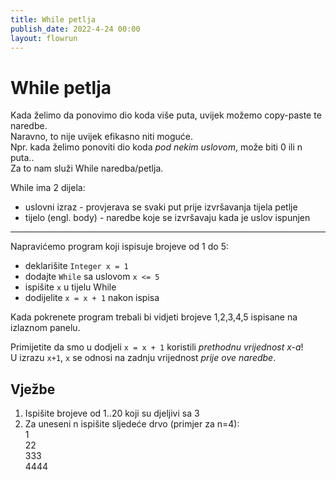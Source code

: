 ```yaml
---
title: While petlja
publish_date: 2022-4-24 00:00
layout: flowrun
---
```



# While petlja


Kada želimo da ponovimo dio koda više puta, uvijek možemo copy-paste te naredbe.  
Naravno, to nije uvijek efikasno niti moguće.  
Npr. kada želimo ponoviti dio koda *pod nekim uslovom*, može biti 0 ili n puta..  
Za to nam služi While naredba/petlja.

While ima 2 dijela:
- uslovni izraz - provjerava se svaki put prije izvršavanja tijela petlje
- tijelo (engl. body) - naredbe koje se izvršavaju kada je uslov ispunjen

---
Napravićemo program koji ispisuje brojeve od 1 do 5:
- deklarišite `Integer x = 1`
- dodajte `While` sa uslovom `x <= 5`
- ispišite `x` u tijelu While
- dodijelite `x = x + 1` nakon ispisa

Kada pokrenete program trebali bi vidjeti brojeve 1,2,3,4,5 ispisane na izlaznom panelu.

Primijetite da smo u dodjeli `x = x + 1` koristili *prethodnu vrijednost x-a*!  
U izrazu `x+1`, `x` se odnosi na zadnju vrijednost *prije ove naredbe*.


<div>
    <div class="flowrun-instance flowrun--editable flowrun-layout-d-o"></div>
</div>


## Vježbe
1. Ispišite brojeve od 1..20 koji su djeljivi sa 3
1. Za uneseni n ispišite sljedeće drvo (primjer za n=4):  
1  
22  
333  
4444  
        
